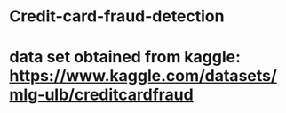 # Credit-card-fraud-detection
# data set obtained from kaggle: https://www.kaggle.com/datasets/mlg-ulb/creditcardfraud
